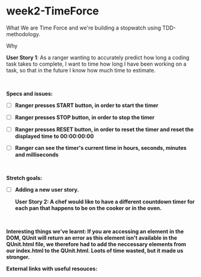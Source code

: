 # week2-TimeForce
What
We are Time Force and we're building a stopwatch using TDD-methodology.

Why

<b>User Story 1</b>: As a ranger wanting to accurately predict how long a coding task takes to complete, I want to time how long I have been working on a task, so that in the future I know how much time to estimate.

<br>

<b>Specs and issues:

- [ ] Ranger presses <B>START</B> button, in order to start the timer

- [ ] Ranger presses <B>STOP</B> button, in order to stop the timer

- [ ] Ranger presses <B>RESET</B> button, in order to reset the timer and reset the displayed time to 00:00:00:00

- [ ] Ranger can see the timer's current time in hours, seconds, minutes and milliseconds

<br>

<b>Stretch goals:</b>

- [ ] Adding a new user story.

  User Story 2: A chef would like to have a different countdown timer for each pan that happens to be on the cooker or in the oven.

  <br>

<b>Interesting things we've learnt:</b>
If you are accessing an element in the DOM, QUnit will return an error as this element isn't available in the QUnit.html file,
we therefore had to add the neccessary elements from our index.html to the QUnit.html. Loots of time wasted, but it made us stronger.
<br>


<b>External links with useful resouces:</b>

